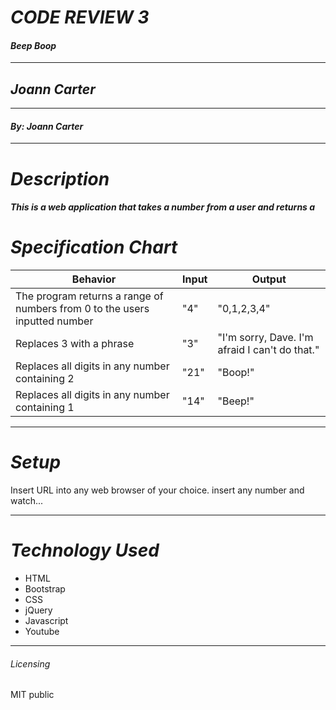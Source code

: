  # _CODE REVIEW 3_
 #### _Beep Boop_
 ****************
 ## _Joann Carter_
 ****************
 #### _By: Joann Carter_
 ***************
 # _Description_
 ##### This is a web application that takes a number from a user and returns a
 #  _Specification Chart_
 | Behavior  | Input  | Output  |
 |--------------|-----------|-----------|
 |The program returns a range of numbers from 0 to the users inputted number |  "4"  |  "0,1,2,3,4" |
 |Replaces 3 with a phrase| "3" | "I'm sorry, Dave. I'm afraid I can't do that." |
 | Replaces all digits in any number containing 2|"21" | "Boop!"|
 | Replaces all digits in any number containing 1|"14" | "Beep!"|

 ******************
 # _Setup_
 Insert URL into any web browser of your choice. insert any number and watch...
 *******************
 # _Technology Used_
 * HTML
 * Bootstrap
 * CSS
 * jQuery
 * Javascript
 * Youtube
 *******
 ###### _Licensing_
 MIT public
